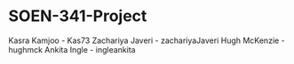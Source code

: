 # SOEN-341-Project
Kasra Kamjoo - Kas73
Zachariya Javeri - zachariyaJaveri
Hugh McKenzie - hughmck
Ankita Ingle - ingleankita
